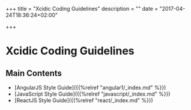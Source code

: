 +++
title = "Xcidic Coding Guidelines"
description = ""
date = "2017-04-24T18:36:24+02:00"

+++

# Xcidic Coding Guidelines

## Main Contents

* [AngularJS Style Guide]({{%relref "angular1/_index.md" %}})
* [JavaScript Style Guide]({{%relref "javascript/_index.md" %}})
* [ReactJS Style Guide]({{%relref "react/_index.md" %}})
